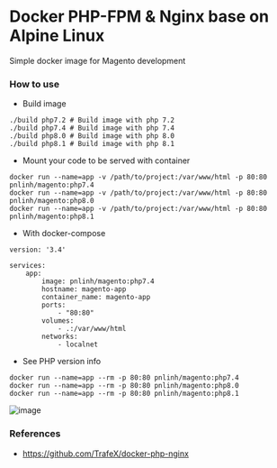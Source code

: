 # Docker PHP-FPM & Nginx base on Alpine Linux

Simple docker image for Magento development

### How to use

- Build image

```shell
./build php7.2 # Build image with php 7.2
./build php7.4 # Build image with php 7.4
./build php8.0 # Build image with php 8.0
./build php8.1 # Build image with php 8.1
```

- Mount your code to be served with container

```shell
docker run --name=app -v /path/to/project:/var/www/html -p 80:80 pnlinh/magento:php7.4
docker run --name=app -v /path/to/project:/var/www/html -p 80:80 pnlinh/magento:php8.0
docker run --name=app -v /path/to/project:/var/www/html -p 80:80 pnlinh/magento:php8.1
```

- With docker-compose

```
version: '3.4'

services:
    app:
        image: pnlinh/magento:php7.4
        hostname: magento-app
        container_name: magento-app
        ports:
            - "80:80"
        volumes:
            - .:/var/www/html
        networks:
            - localnet
```

- See PHP version info

```shell
docker run --name=app --rm -p 80:80 pnlinh/magento:php7.4
docker run --name=app --rm -p 80:80 pnlinh/magento:php8.0
docker run --name=app --rm -p 80:80 pnlinh/magento:php8.1
```

![image](https://user-images.githubusercontent.com/26193890/164198187-743e3585-1379-4d06-a2d5-34330b17d060.png)

### References

- https://github.com/TrafeX/docker-php-nginx
